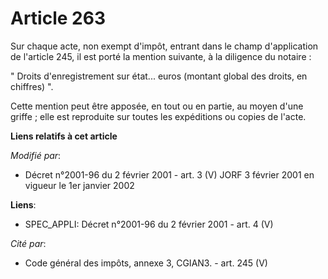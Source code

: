 # Article 263

Sur chaque acte, non exempt d'impôt, entrant dans le champ d'application de l'article 245, il est porté la mention suivante,
à la diligence du notaire :

" Droits d'enregistrement sur état... euros (montant global des droits, en chiffres) ".

Cette mention peut être apposée, en tout ou en partie, au moyen d'une griffe ; elle est reproduite sur toutes les expéditions
ou copies de l'acte.

**Liens relatifs à cet article**

_Modifié par_:

  - Décret n°2001-96 du 2 février 2001 - art. 3 (V) JORF 3 février 2001 en vigueur le 1er janvier 2002

**Liens**:

  - SPEC_APPLI: Décret n°2001-96 du 2 février 2001 - art. 4 (V)

_Cité par_:

  - Code général des impôts, annexe 3, CGIAN3. - art. 245 (V)
